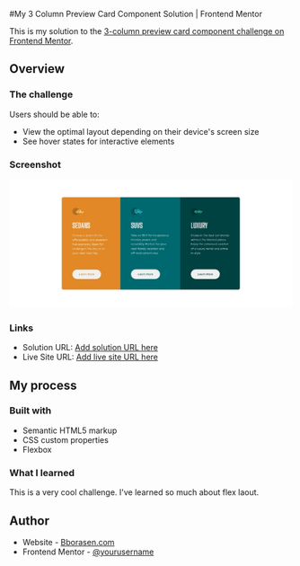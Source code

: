 #My 3 Column Preview Card Component Solution | Frontend Mentor

This is my solution to the [3-column preview card component challenge on Frontend Mentor](https://www.frontendmentor.io/challenges/3column-preview-card-component-pH92eAR2-).

## Overview

### The challenge

Users should be able to:

- View the optimal layout depending on their device's screen size
- See hover states for interactive elements

### Screenshot

![](./screenshot.jpg)

### Links

- Solution URL: [Add solution URL here](https://your-solution-url.com)
- Live Site URL: [Add live site URL here](https://your-live-site-url.com)

## My process

### Built with

- Semantic HTML5 markup
- CSS custom properties
- Flexbox

### What I learned

This is a very cool challenge. I've learned so much about flex laout.

## Author

- Website - [Bborasen.com](http://bborasen.com)
- Frontend Mentor - [@yourusername](https://www.frontendmentor.io/profile/bora-sen)